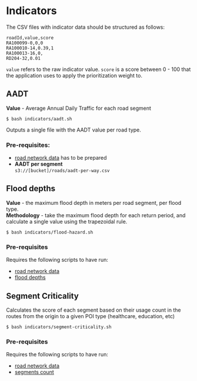 # Indicators
The CSV files with indicator data should be structured as follows:

``` csv
roadId,value,score
RA100099-0,0,0
RA100010-14,0.39,1
RA100013-16,0,
RD204-32,0.01
```

`value` refers to the raw indicator value.
`score` is a score between 0 - 100 that the application uses to apply the prioritization weight to.

## AADT

**Value** - Average Annual Daily Traffic for each road segment

```
$ bash indicators/aadt.sh
```

Outputs a single file with the AADT value per road type.

### Pre-requisites:

* [road network data](../road-network) has to be prepared
* **AADT per segment**  
`s3://[bucket]/roads/aadt-per-way.csv`  

## Flood depths

**Value** - the maximum flood depth in meters per road segment, per flood type.  
**Methodology** - take the maximum flood depth for each return period, and calculate a single value using the trapezoidal rule.

```
$ bash indicators/flood-hazard.sh
```

### Pre-requisites
Requires the following scripts to have run:

* [road network data](../road-network)
* [flood depths](../floods)


## Segment Criticality
Calculates the score of each segment based on their usage count in the routes from the origin to a given POI type (healthcare, education, etc)

```
$ bash indicators/segment-criticality.sh
```

### Pre-requisites
Requires the following scripts to have run:

* [road network data](../road-network)
* [segments count](../segment-count)
